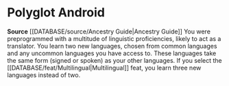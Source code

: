 ﻿---
id: '116'
name: Polyglot Android
rarity: Common
source: '[[DATABASE/source/Ancestry Guide|Ancestry Guide]]'
type: Heritage

---
# Polyglot Android

**Source** [[DATABASE/source/Ancestry Guide|Ancestry Guide]] 
You were preprogrammed with a multitude of linguistic proficiencies, likely to act as a translator. You learn two new languages, chosen from common languages and any uncommon languages you have access to. These languages take the same form (signed or spoken) as your other languages. If you select the [[DATABASE/feat/Multilingual|Multilingual]] feat, you learn three new languages instead of two.